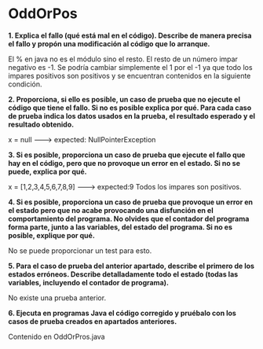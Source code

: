# **OddOrPos**

**1. Explica el fallo (qué está mal en el código). Describe de manera precisa el
fallo y propón una modificación al código que lo arranque.**

El % en java no es el módulo sino el resto. El resto de un número impar negativo es -1. Se podría cambiar simplemente el 1 por el -1 ya que todo los impares positivos son positivos y se encuentran contenidos en la siguiente condición.

**2. Proporciona, si ello es posible, un caso de prueba que no ejecute el código que tiene el fallo. Si no es posible explica por qué. Para cada caso de prueba indica los datos usados en la prueba, el resultado esperado y el resultado obtenido.**

x = null ---> expected: NullPointerException

**3. Si es posible, proporciona un caso de prueba que ejecute el fallo que hay en el código, pero que no provoque un error en el estado. Si no se puede, explica por qué.**

x = [1,2,3,4,5,6,7,8,9] ---> expected:9 Todos los impares son positivos.

**4. Si es posible, proporciona un caso de prueba que provoque un error en el estado pero que no acabe provocando una disfunción en el comportamiento del programa. No olvides que el contador del programa forma parte, junto a las variables, del estado del programa. Si no es posible, explique por qué.**

No se puede proporcionar un test para esto.

**5. Para el caso de prueba del anterior apartado, describe el primero de los estados erróneos. Describe detalladamente todo el estado (todas las variables, incluyendo el contador de programa).**

No existe una prueba anterior.

**6. Ejecuta en programas Java el código corregido y pruébalo con los casos de prueba creados en apartados anteriores.**

Contenido en OddOrPros.java
